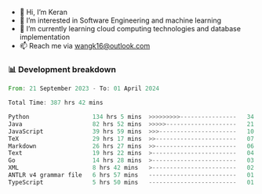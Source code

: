 - 👋 Hi, I’m Keran
- 👀 I’m interested in Software Engineering and machine learning
- 🌱 I’m currently learning cloud computing technologies and database implementation
- 📫 Reach me via wangk16@outlook.com


###  📊 Development breakdown
<!--START_SECTION:waka-->

```rust
From: 21 September 2023 - To: 01 April 2024

Total Time: 387 hrs 42 mins

Python                  134 hrs 5 mins  >>>>>>>>>----------------   34.45 %
Java                    82 hrs 52 mins  >>>>>--------------------   21.29 %
JavaScript              39 hrs 59 mins  >>>----------------------   10.28 %
TeX                     29 hrs 17 mins  >>-----------------------   07.52 %
Markdown                26 hrs 27 mins  >>-----------------------   06.80 %
Text                    19 hrs 22 mins  >------------------------   04.98 %
Go                      14 hrs 28 mins  >------------------------   03.72 %
XML                     8 hrs 42 mins   >------------------------   02.24 %
ANTLR v4 grammar file   6 hrs 57 mins   -------------------------   01.79 %
TypeScript              5 hrs 50 mins   -------------------------   01.50 %
```

<!--END_SECTION:waka-->

<!---
keran-w/keran-w is a ✨ special ✨ repository because its `README.md` (this file) appears on your GitHub profile.
You can click the Preview link to take a look at your changes.
--->
